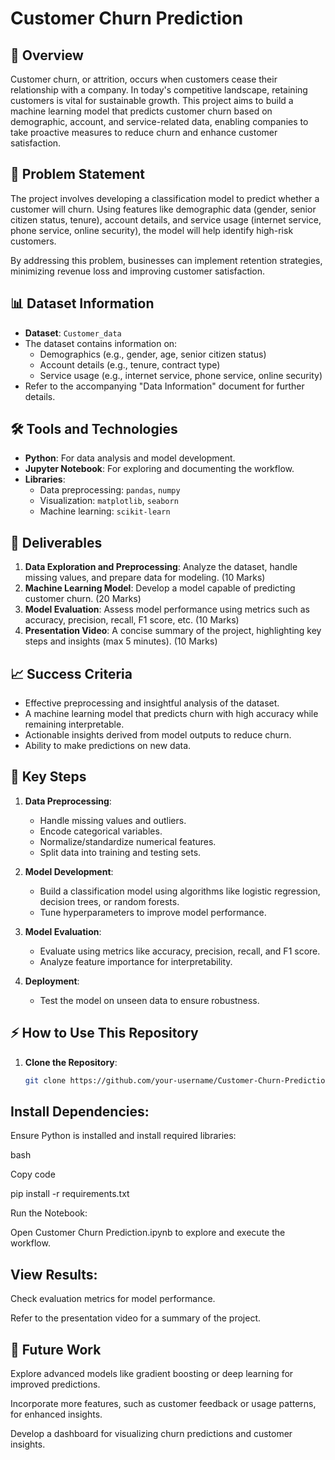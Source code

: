 # Customer Churn Prediction

## 📜 Overview
Customer churn, or attrition, occurs when customers cease their relationship with a company. In today's competitive landscape, retaining customers is vital for sustainable growth. This project aims to build a machine learning model that predicts customer churn based on demographic, account, and service-related data, enabling companies to take proactive measures to reduce churn and enhance customer satisfaction.

## 🧩 Problem Statement
The project involves developing a classification model to predict whether a customer will churn. Using features like demographic data (gender, senior citizen status, tenure), account details, and service usage (internet service, phone service, online security), the model will help identify high-risk customers. 

By addressing this problem, businesses can implement retention strategies, minimizing revenue loss and improving customer satisfaction.

## 📊 Dataset Information
- **Dataset**: `Customer_data`
- The dataset contains information on:
  - Demographics (e.g., gender, age, senior citizen status)
  - Account details (e.g., tenure, contract type)
  - Service usage (e.g., internet service, phone service, online security)
- Refer to the accompanying "Data Information" document for further details.

## 🛠️ Tools and Technologies
- **Python**: For data analysis and model development.
- **Jupyter Notebook**: For exploring and documenting the workflow.
- **Libraries**:
  - Data preprocessing: `pandas`, `numpy`
  - Visualization: `matplotlib`, `seaborn`
  - Machine learning: `scikit-learn`

## 🚀 Deliverables
1. **Data Exploration and Preprocessing**: Analyze the dataset, handle missing values, and prepare data for modeling. (10 Marks)
2. **Machine Learning Model**: Develop a model capable of predicting customer churn. (20 Marks)
3. **Model Evaluation**: Assess model performance using metrics such as accuracy, precision, recall, F1 score, etc. (10 Marks)
4. **Presentation Video**: A concise summary of the project, highlighting key steps and insights (max 5 minutes). (10 Marks)

## 📈 Success Criteria
- Effective preprocessing and insightful analysis of the dataset.
- A machine learning model that predicts churn with high accuracy while remaining interpretable.
- Actionable insights derived from model outputs to reduce churn.
- Ability to make predictions on new data.

## 🔑 Key Steps
1. **Data Preprocessing**:
   - Handle missing values and outliers.
   - Encode categorical variables.
   - Normalize/standardize numerical features.
   - Split data into training and testing sets.

2. **Model Development**:
   - Build a classification model using algorithms like logistic regression, decision trees, or random forests.
   - Tune hyperparameters to improve model performance.

3. **Model Evaluation**:
   - Evaluate using metrics like accuracy, precision, recall, and F1 score.
   - Analyze feature importance for interpretability.

4. **Deployment**:
   - Test the model on unseen data to ensure robustness.

## ⚡ How to Use This Repository
1. **Clone the Repository**:
   ```bash
   git clone https://github.com/your-username/Customer-Churn-Prediction.git

## Install Dependencies:
Ensure Python is installed and install required libraries:

bash

Copy code

pip install -r requirements.txt

Run the Notebook:

Open Customer Churn Prediction.ipynb to explore and execute the workflow.

## View Results:
Check evaluation metrics for model performance.

Refer to the presentation video for a summary of the project.

## 🎯 Future Work
Explore advanced models like gradient boosting or deep learning for improved predictions.

Incorporate more features, such as customer feedback or usage patterns, for enhanced insights.

Develop a dashboard for visualizing churn predictions and customer insights.
